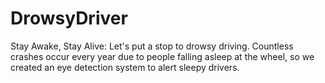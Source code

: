 # DrowsyDriver
Stay Awake, Stay Alive: Let's put a stop to drowsy driving. Countless crashes occur every year due to people falling asleep at the wheel, so we created an eye detection system to alert sleepy drivers.
